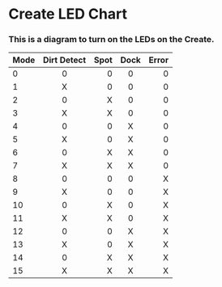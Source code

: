 # Create LED Chart

### This is a diagram to turn on the LEDs on the Create.



| Mode |  Dirt Detect  | Spot  |  Dock  | Error  |
| ---- |:-----:| -----:|:-----:| -----:|
|   0  | 0 | 0 | 0 | 0 |
|   1  | X | 0 | 0 | 0 |
|   2  | 0 | X | 0 | 0 |
|   3  | X | X | 0 | 0 |
|   4  | 0 | 0 | X | 0 |
|   5  | X | 0 | X | 0 |
|   6  | 0 | X | X | 0 |
|   7  | X | X | X | 0 |
|   8  | 0 | 0 | 0 | X |
|   9  | X | 0 | 0 | X |
|  10  | 0 | X | 0 | X |
|  11  | X | X | 0 | X |
|  12  | 0 | 0 | X | X |
|  13  | X | 0 | X | X |
|  14  | 0 | X | X | X |
|  15  | X | X | X | X |
